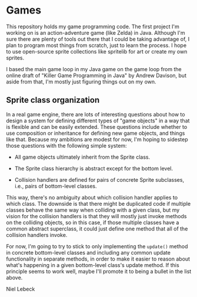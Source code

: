 # Games

This repository holds my game programming code.
The first project I'm working on is an action-adventure game (like Zelda) in Java.
Although I'm sure there are plenty of tools out there that I could be taking
advantage of, I plan to program most things from scratch, just to learn the
process. I hope to use open-source sprite collections like spritelib for art
or create my own sprites.

I based the main game loop in my Java game on the game loop from the online
draft of "Killer Game Programming in Java" by Andrew Davison, but aside from
that, I'm mostly just figuring things out on my own.

## Sprite class organization

In a real game engine, there are lots of interesting questions about how to
design a system for defining different types of "game objects" in a way that
is flexible and can be easily extended. These questions include whether to use
composition or inheritance for defining new game objects, and things like that.
Because my ambitions are modest for now, I'm hoping to sidestep those questions
with the following simple system:

* All game objects ultimately inherit from the Sprite class.

* The Sprite class hierarchy is abstract except for the bottom level.

* Collision handlers are defined for pairs of concrete Sprite subclasses, i.e.,
pairs of bottom-level classes.

This way, there's no ambiguity about which collision handler applies to which
class. The downside is that there might be duplicated code if multiple classes
behave the same way when colliding with a given class, but my vision for the
collision handlers is that they will mostly just invoke methods on the
colliding objects, so in this case, if those multiple classes have a common
abstract superclass, it could just define one method that all of the collision
handlers invoke.

For now, I'm going to try to stick to only implementing the `update()`
method in concrete bottom-level classes and including any common update
functionality in separate methods, in order to make it easier to reason about
what's happening in a given bottom-level class's update method. If this
principle seems to work well, maybe I'll promote it to being a bullet in the
list above.

Niel Lebeck
